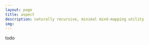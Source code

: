 ```yaml
---
layout: page
title: aspect
description: naturally recursive, minimal mind-mapping utility
img:
---
```

todo
